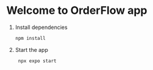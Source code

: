 # Welcome to OrderFlow app

1. Install dependencies

   ```bash
   npm install
   ```

2. Start the app

   ```bash
    npx expo start
   ```


